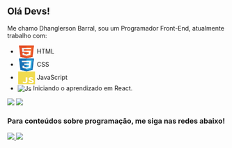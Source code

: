 ## Olá Devs!

   Me chamo Dhanglerson Barral, sou um Programador Front-End, atualmente trabalho com:
   - <img align="center" alt="HTML" height="30" width="40" src="https://raw.githubusercontent.com/devicons/devicon/master/icons/html5/html5-original.svg"> HTML 
   - <img align="center" alt="CSS" height="30" width="40" src="https://raw.githubusercontent.com/devicons/devicon/master/icons/css3/css3-original.svg"> CSS 
   - <img align="center" alt="Js" height="30" width="40" src="https://raw.githubusercontent.com/devicons/devicon/master/icons/javascript/javascript-plain.svg"> JavaScript
   - <img align="center" alt="Js" height="30" width="60" src="https://img.shields.io/badge/React-20232A?style=for-the-badge&logo=react&logoColor=61DAFB"> Iniciando o aprendizado em React.

   <img heigth="180em" src="https://github-readme-stats.vercel.app/api?username=Barral13&show_icons=true&theme=radical"/>
   <img height="196em" src="https://github-readme-stats.vercel.app/api/top-langs/?username=Barral13&layout=compact&langs_count=6&theme=tokyonight"/>
      
 <br>
 
  ### Para conteúdos sobre programação, me siga nas redes abaixo!
 
<div> 
   <a href=https://www.linkedin.com/in/dhanglerson-barral-a2074b250/" target="_blank"><img src="https://img.shields.io/badge/-LinkedIn-%230077B5?style=for-the-badge&logo=linkedin&logoColor=white" target="_blank">
   <a href="https://instagram.com/dhanglerson13" target="_blank"><img src="https://img.shields.io/badge/-Instagram-%23E4405F?style=for-the-badge&logo=instagram&logoColor=white" target="_blank"></a> 
</div>
